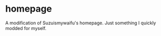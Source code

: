 homepage
========

A modification of Suzuismywaifu's homepage.
Just something I quickly modded for myself.
